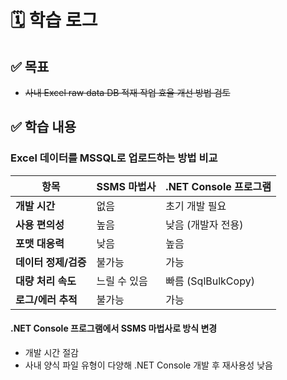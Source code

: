# 🗓️ 학습 로그

## ✅ 목표

- ~~사내 Excel raw data DB 적재 작업 효율 개선 방법 검토~~

## ✅ 학습 내용

### Excel 데이터를 MSSQL로 업로드하는 방법 비교

| 항목                 | SSMS 마법사  | .NET Console 프로그램 |
| -------------------- | ------------ | --------------------- |
| **개발 시간**        | 없음         | 초기 개발 필요        |
| **사용 편의성**      | 높음         | 낮음 (개발자 전용)    |
| **포맷 대응력**      | 낮음         | 높음                  |
| **데이터 정제/검증** | 불가능       | 가능                  |
| **대량 처리 속도**   | 느릴 수 있음 | 빠름 (SqlBulkCopy)    |
| **로그/에러 추적**   | 불가능       | 가능                  |

#### .NET Console 프로그램에서 SSMS 마법사로 방식 변경

- 개발 시간 절감
- 사내 양식 파일 유형이 다양해 .NET Console 개발 후 재사용성 낮음
